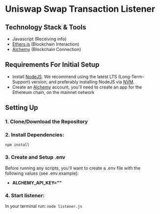 # Uniswap Swap Transaction Listener

## Technology Stack & Tools

- Javascript (Receiving info)
- [Ethers.js](https://docs.ethers.io/v5/) (Blockchain Interaction)
- [Alchemy](https://www.alchemy.com/) (Blockchain Connection)

## Requirements For Initial Setup

- Install [NodeJS](https://nodejs.org/en/). We recommend using the latest LTS (Long-Term-Support) version, and preferably installing NodeJS via [NVM](https://github.com/nvm-sh/nvm#intro).
- Create an [Alchemy](https://www.alchemy.com/) account, you'll need to create an app for the Ethereum chain, on the mainnet network

## Setting Up

### 1. Clone/Download the Repository

### 2. Install Dependencies:

`npm install`

### 3. Create and Setup .env

Before running any scripts, you'll want to create a .env file with the following values (see .env.example):

- **ALCHEMY_API_KEY=""**

### 4. Start listener:

In your terminal run:
`node listener.js`
